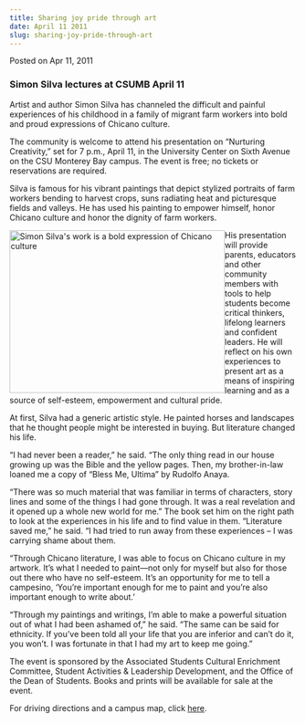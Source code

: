 ```yaml
---
title: Sharing joy pride through art
date: April 11 2011
slug: sharing-joy-pride-through-art
---
```


 



<span class="date">Posted on Apr 11, 2011    </span>
<h3>Simon Silva lectures at CSUMB April 11</h3>
<p>Artist and author Simon Silva has channeled the difficult and
painful experiences of his childhood in a family of migrant farm
workers into bold and proud expressions of Chicano culture.</p>
<p>The community is welcome to attend his presentation on
&#x201C;Nurturing Creativity,&#x201D; set for 7 p.m., April 11, in the University
Center on Sixth Avenue on the CSU Monterey Bay campus. The event is
free; no tickets or reservations are required.</p>
<p>Silva is famous for his vibrant paintings that depict stylized
portraits of farm workers bending to harvest crops, suns radiating
heat and picturesque fields and valleys. He has used his painting
to empower himself, honor Chicano culture and honor the dignity of
farm workers.</p>
<p><img alt="Simon Silva&apos;s work is a bold expression of Chicano culture" src="https://news.csumb.edu/sites/default/files/65/attachments/news/images/simonsilva_0.jpg" style="float:left; width:377px; height:285px">His presentation
will provide parents, educators and other community members with
tools to help students become critical thinkers, lifelong learners
and confident leaders. He will reflect on his own experiences to
present art as a means of inspiring learning and as a source of
self-esteem, empowerment and cultural pride.</img></p>
<p>At first, Silva had a generic artistic style. He painted horses
and landscapes that he thought people might be interested in
buying. But literature changed his life.</p>
<p>&#x201C;I had never been a reader,&#x201D; he said. &#x201C;The only thing read in
our house growing up was the Bible and the yellow pages. Then, my
brother-in-law loaned me a copy of &#x201C;Bless Me, Ultima&#x201D; by Rudolfo
Anaya.</p>
<p>&#x201C;There was so much material that was familiar in terms of
characters, story lines and some of the things I had gone through.
It was a real revelation and it opened up a whole new world for
me.&#x201D; The book set him on the right path to look at the experiences
in his life and to find value in them. &#x201C;Literature saved me,&#x201D; he
said. &#x201C;I had tried to run away from these experiences &#x2013; I was
carrying shame about them.</p>
<p>&#x201C;Through Chicano literature, I was able to focus on Chicano
culture in my artwork. It&#x2019;s what I needed to paint&#x2014;not only for
myself but also for those out there who have no self-esteem. It&#x2019;s
an opportunity for me to tell a campesino, &#x2018;You&#x2019;re important enough
for me to paint and you&#x2019;re also important enough to write
about.&#x2019;</p>
<p>&#x201C;Through my paintings and writings, I&#x2019;m able to make a powerful
situation out of what I had been ashamed of,&#x201D; he said. &#x201C;The same
can be said for ethnicity. If you&#x2019;ve been told all your life that
you are inferior and can&#x2019;t do it, you won&#x2019;t. I was fortunate in
that I had my art to keep me going.&#x201D;</p>
<p>The event is sponsored by the Associated Students Cultural
Enrichment Committee, Student Activities &amp; Leadership
Development, and the Office of the Dean of Students. Books and
prints will be available for sale at the event.</p>
<p>For driving directions and a campus map, click <a href="https://csumb.edu/map" rel="nofollow">here</a>.</p>





 
